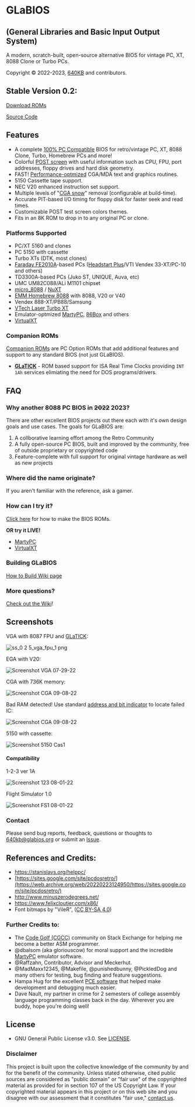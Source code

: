 # GLaBIOS
## (General Libraries and Basic Input Output System)
A modern, scratch-built, open-source alternative BIOS for vintage PC, XT, 8088 Clone or Turbo PCs.

Copyright &copy; 2022-2023, [640KB](mailto:640kb@glabios.org) and contributors.

## Stable Version 0.2:

[Download ROMs](https://github.com/640-KB/GLaBIOS/releases)

[Source Code](https://github.com/640-KB/GLaBIOS/tree/main/src)

## Features

- A complete [100% PC Compatible](#compatibility) BIOS for retro/vintage PC, XT, 8088 Clone, Turbo, Homebrew PCs and more!
- Colorful [POST screen](#screenshots) with useful information such as CPU, FPU, port addresses, floppy drives and hard disk geometry.
- FAST! [Performance-optmized](doc/about/perf.md) CGA/MDA text and graphics routines.
- 5150 Cassette tape support.
- NEC V20 enhanced instruction set support.
- Multiple levels of "[CGA snow](https://en.wikipedia.org/wiki/Color_Graphics_Adapter#Limitations,_bugs_and_errata)" removal (configurable at build-time).
- Accurate PIT-based I/O timing for floppy disk for faster seek and read times.
- Customizable POST test screen colors themes.
- Fits in an 8K ROM to drop in to any original PC or clone.

### Platforms Supported

- PC/XT 5160 and clones
- PC 5150 with cassette
- Turbo XTs (DTK, most clones)
- [Faraday FE2010A](https://github.com/skiselev/micro_8088/blob/master/Documentation/Faraday-XT_Controller-FE2010A.md)-based PCs ([Headstart Plus](http://oldcomputer.info/pc/hs_plus/index.htm)/VTI Vendex 33-XT/PC-10 and others)
- TD3300A-based PCs (Juko ST, UNIQUE, Auva, etc)
- UMC UM82C088/ALi M1101 chipset
- [micro_8088](https://github.com/skiselev/micro_8088) / [NuXT](https://monotech.fwscart.com/)
- [EMM Homebrew 8088](https://www.homebrew8088.com/) with 8088, V20 or V40
- Vendex 888-XT/PB88/Samsung
- [VTech Laser Turbo XT](https://www.minuszerodegrees.net/manuals/VTech/VTech%20-%20Laser%20Turbo%20XT%20Series%20-%20Technical%20Reference%20Manual.pdf)
- Emulator-optmized [MartyPC](https://github.com/dbalsom/martypc), [86Box](https://86box.net/) and others
- [VirtualXT](https://virtualxt.org)

### Companion ROMs

[Companion ROMs](https://github.com/640-KB/GLaBIOS/wiki/Companion-ROMs) are PC Option ROMs that add additional features and support to any standard BIOS (not just GLaBIOS).

- **[GLaTICK](https://github.com/640-KB/GLaTICK)** - ROM based support for ISA Real Time Clocks providing `INT 1Ah` services elimiating the need for DOS programs/drivers.

## FAQ

### Why another 8088 PC BIOS in <strike>2022</strike> 2023?

There are other excellent BIOS projects out there each with it's own design goals and use cases. The goals for GLaBIOS are:

1. A collborative learning effort among the Retro Community
2. A fully open-source PC BIOS, built and improved by the community, free of outside proprietary or copyrighted code
3. Feature-complete with full support for original vintage hardware as well as new projects

### Where did the name originate?

If you aren't familiar with the reference, ask a gamer.

### How can I try it?

[Click here](https://github.com/640-KB/GLaBIOS/wiki/How-to-try-GLaBIOS) for how to make the BIOS ROMs.

**OR try it LIVE!**

- [MartyPC](https://dbalsom.github.io/martypc/web/player.html?title=freedos)
- [VirtualXT](https://phix.itch.io/virtualxt)

### Building GLaBIOS

[How to Build Wiki page](https://github.com/640-KB/GLaBIOS/wiki/How-to-build)

### More questions?

[Check out the Wiki](https://github.com/640-KB/GLaBIOS/wiki)!

## Screenshots

VGA with 8087 FPU and [GLaTICK](https://github.com/640-KB/GLaTICK):

![ss_0 2 5_vga_fpu_1 png](https://github.com/640-KB/GLaBIOS/assets/23486433/4dd6c54f-63f0-4e96-9744-988c100258d6)

EGA with V20:

![Screenshot VGA 07-29-22](https://raw.githubusercontent.com/640-KB/GLaBIOS/main/images/ss_0.0.11_ega_1.png)

CGA with 736K memory:

![Screenshot CGA 09-08-22](https://raw.githubusercontent.com/640-KB/GLaBIOS/main/images/ss_0.1.5_cga_mem_1.png)

Bad RAM detected! Use standard [address and bit indicator](http://minuszerodegrees.net/5160/ram/5160_ram_201_error_breakdown.jpg) to locate failed IC:

![Screenshot CGA 09-08-22](https://raw.githubusercontent.com/640-KB/GLaBIOS/main/images/ss_0.1.5_cga_memtst_1.png)

5150 with cassette:

![Screenshot 5150 Cas1](https://raw.githubusercontent.com/640-KB/GLaBIOS/main/images/ss_0.2.0_pc_cas_1.png)

#### Compatibility

1-2-3 ver 1A

![Screenshot 123 08-01-22](https://raw.githubusercontent.com/640-KB/GLaBIOS/main/images/ss_gb_123_1.png)

Flight Simulator 1.0

![Screenshot FS1 08-01-22](https://raw.githubusercontent.com/640-KB/GLaBIOS/main/images/ss_gb_fs1_1.png)

### Contact

Please send bug reports, feedback, questions or thoughts to 640kb@glabios.org or submit an [Issue](../../issues).

## References and Credits:

- https://stanislavs.org/helppc/
- [https://sites.google.com/site/pcdosretro/](https://web.archive.org/web/20220223124950/https://sites.google.com/site/pcdosretro/)
- http://www.minuszerodegrees.net/
- https://www.felixcloutier.com/x86/
- Font bitmaps by "VileR", ([CC BY-SA 4.0](https://int10h.org/oldschool-pc-fonts/readme/#legal_stuff))

### Further Credits to:

- The [Code Golf (CGCC)](https://codegolf.stackexchange.com/) community on Stack Exchange for helping me become a better ASM programmer.
- @dbalsom (aka gloriouscow) for moral support and the incredible [MartyPC](https://github.com/dbalsom/martypc) emulator software.
- @Raffzahn, Contributor, Advisor and Meckerhut.
- @MadMaxx12345, @Makefile, @punishedbunny, @PickledDog and many others for testing, bug finding and feature suggestions.
- Hampa Hug for the excellent [PCE software](http://www.hampa.ch/pce/pce-ibmpc.html) that helped make development and debugging much easier.
- Dave Nault, my partner in crime for 2 semesters of college assembly language programming classes back in the day. Wherever you are buddy, hope you're doing well!

## License

- GNU General Public License v3.0. See [LICENSE](LICENSE).

### Disclaimer

This project is built upon the collective knowledge of the community by and for the benefit of the community.  Unless stated otherwise, cited public sources are considered as "public domain" or "fair use" of the copyrighted material as provided for in section 107 of the US Copyright Law.  If your copyrighted material appears in this project or on this web site and you disagree with our assessment that it constitutes "fair use," [contact us](mailto:640kb@glabios.org).
